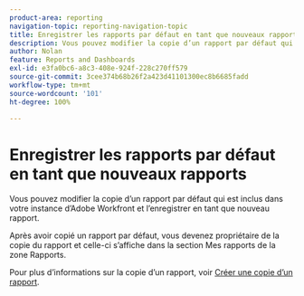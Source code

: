 ```yaml
---
product-area: reporting
navigation-topic: reporting-navigation-topic
title: Enregistrer les rapports par défaut en tant que nouveaux rapports
description: Vous pouvez modifier la copie d’un rapport par défaut qui est inclus dans votre instance d’Adobe Workfront et l’enregistrer en tant que nouveau rapport.
author: Nolan
feature: Reports and Dashboards
exl-id: e3fa0bc6-a8c3-408e-924f-228c270ff579
source-git-commit: 3cee374b68b26f2a423d41101300ec8b6685fadd
workflow-type: tm+mt
source-wordcount: '101'
ht-degree: 100%

---
```


# Enregistrer les rapports par défaut en tant que nouveaux rapports

<!-- Audited: 11/2024 -->

Vous pouvez modifier la copie d’un rapport par défaut qui est inclus dans votre instance d’Adobe Workfront et l’enregistrer en tant que nouveau rapport.

Après avoir copié un rapport par défaut, vous devenez propriétaire de la copie du rapport et celle-ci s’affiche dans la section Mes rapports de la zone Rapports.

Pour plus d’informations sur la copie d’un rapport, voir [Créer une copie d’un rapport](../../../reports-and-dashboards/reports/creating-and-managing-reports/create-copy-report.md).
